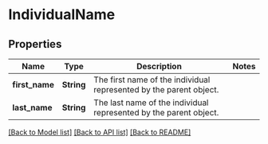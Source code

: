 # IndividualName

## Properties

Name | Type | Description | Notes
------------ | ------------- | ------------- | -------------
**first_name** | **String** | The first name of the individual represented by the parent object. | 
**last_name** | **String** | The last name of the individual represented by the parent object. | 

[[Back to Model list]](../README.md#documentation-for-models) [[Back to API list]](../README.md#documentation-for-api-endpoints) [[Back to README]](../README.md)


